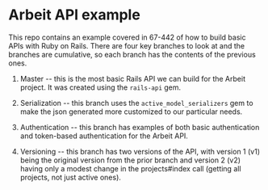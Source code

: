 Arbeit API example
===

This repo contains an example covered in 67-442 of how to build basic APIs with Ruby on Rails.  There are four key branches to look at and the branches are cumulative, so each branch has the contents of the previous ones.

1. Master -- this is the most basic Rails API we can build for the Arbeit project.  It was created using the `rails-api` gem.

1. Serialization -- this branch uses the `active_model_serializers` gem to make the json generated more customized to our particular needs.

1. Authentication -- this branch has examples of both basic authentication and token-based authentication for the Arbeit API.

1. Versioning -- this branch has two versions of the API, with version 1 (v1) being the original version from the prior branch and version 2 (v2) having only a modest change in the projects#index call (getting all projects, not just active ones).